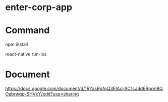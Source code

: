 # enter-corp-app

# Command

npm install

react-native run-ios

# Document

<a>https://docs.google.com/document/d/1RYasBgfpQ3EIAcjiAC1cJdd6Rprm8QOabrwqp-SHVkY/edit?usp=sharing</a>
